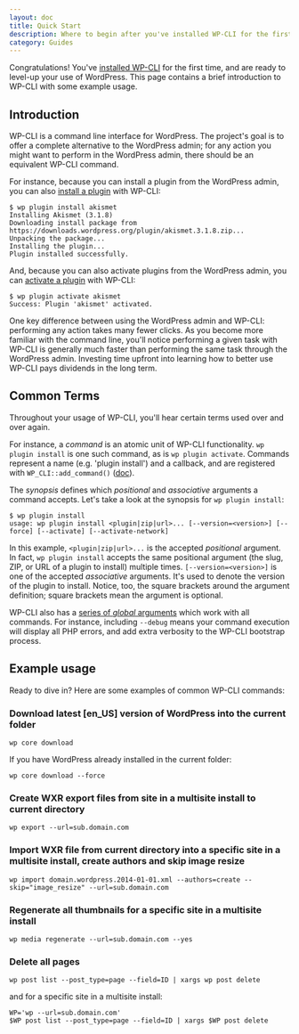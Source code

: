 ```yaml
---
layout: doc
title: Quick Start
description: Where to begin after you've installed WP-CLI for the first time.
category: Guides
---
```


Congratulations! You've [installed WP-CLI](/docs/installing/) for the first time, and are ready to level-up your use of WordPress. This page contains a brief introduction to WP-CLI with some example usage.

## Introduction

WP-CLI is a command line interface for WordPress. The project's goal is to offer a complete alternative to the WordPress admin; for any action you might want to perform in the WordPress admin, there should be an equivalent WP-CLI command.

For instance, because you can install a plugin from the WordPress admin, you can also [install a plugin](/commands/plugin/install/) with WP-CLI:

    $ wp plugin install akismet
    Installing Akismet (3.1.8)
    Downloading install package from https://downloads.wordpress.org/plugin/akismet.3.1.8.zip...
    Unpacking the package...
    Installing the plugin...
    Plugin installed successfully.

And, because you can also activate plugins from the WordPress admin, you can [activate a plugin](/commands/plugin/activate/) with WP-CLI:

    $ wp plugin activate akismet
    Success: Plugin 'akismet' activated.

One key difference between using the WordPress admin and WP-CLI: performing any action takes many fewer clicks. As you become more familiar with the command line, you'll notice performing a given task with WP-CLI is generally much faster than performing the same task through the WordPress admin. Investing time upfront into learning how to better use WP-CLI pays dividends in the long term.

## Common Terms

Throughout your usage of WP-CLI, you'll hear certain terms used over and over again.

For instance, a _command_ is an atomic unit of WP-CLI functionality. `wp plugin install` is one such command, as is `wp plugin activate`. Commands represent a name (e.g. 'plugin install') and a callback, and are registered with `WP_CLI::add_command()` ([doc](/docs/internal-api/wp-cli-add-command/)).

The _synopsis_ defines which _positional_ and _associative_ arguments a command accepts. Let's take a look at the synopsis for `wp plugin install`:

    $ wp plugin install
    usage: wp plugin install <plugin|zip|url>... [--version=<version>] [--force] [--activate] [--activate-network]

In this example, `<plugin|zip|url>...` is the accepted _positional_ argument. In fact, `wp plugin install` accepts the same positional argument (the slug, ZIP, or URL of a plugin to install) multiple times. `[--version=<version>]` is one of the accepted _associative_ arguments. It's used to denote the version of the plugin to install. Notice, too, the square brackets around the argument definition; square brackets mean the argument is optional.

WP-CLI also has a [series of _global_ arguments](/config/) which work with all commands. For instance, including `--debug` means your command execution will display all PHP errors, and add extra verbosity to the WP-CLI bootstrap process.

## Example usage

Ready to dive in? Here are some examples of common WP-CLI commands:

### Download latest [en_US] version of WordPress into the current folder

    wp core download

If you have WordPress already installed in the current folder:

    wp core download --force

### Create WXR export files from site in a multisite install to current directory

    wp export --url=sub.domain.com

### Import WXR file from current directory into a specific site in a multisite install, create authors and skip image resize

    wp import domain.wordpress.2014-01-01.xml --authors=create --skip="image_resize" --url=sub.domain.com

### Regenerate all thumbnails for a specific site in a multisite install

    wp media regenerate --url=sub.domain.com --yes

### Delete all pages

    wp post list --post_type=page --field=ID | xargs wp post delete

and for a specific site in a multisite install:

    WP='wp --url=sub.domain.com'
    $WP post list --post_type=page --field=ID | xargs $WP post delete
